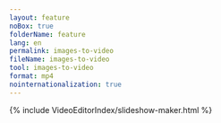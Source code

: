```yaml
---
layout: feature
noBox: true
folderName: feature
lang: en
permalink: images-to-video
fileName: images-to-video
tool: images-to-video
format: mp4
nointernationalization: true
---
```


{% include VideoEditorIndex/slideshow-maker.html %}


